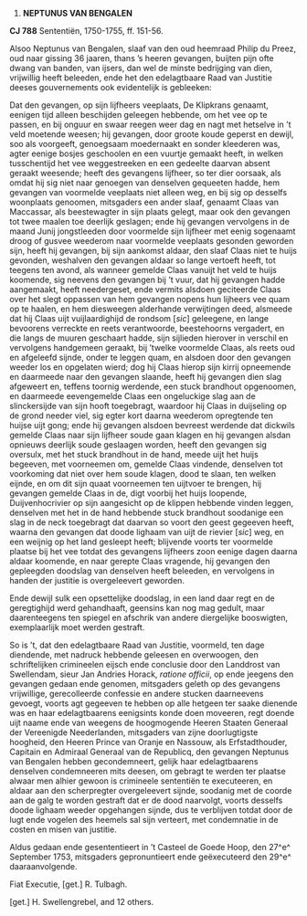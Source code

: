 1.  **NEPTUNUS VAN BENGALEN**

**CJ 788** Sententiën, 1750-1755, ff. 151-56.

Alsoo Neptunus van Bengalen, slaaf van den oud heemraad Philip du Preez,
oud naar gissing 36 jaaren, thans ’s heeren gevangen, buijten pijn ofte
dwang van banden, van ijsers, dan wel de minste bedrijging van dien,
vrijwillig heeft beleeden, ende het den edelagtbaare Raad van Justitie
deeses gouvernements ook evidentelijk is gebleeken:

Dat den gevangen, op sijn lijfheers veeplaats, De Klipkrans genaamt,
eenigen tijd alleen beschijden geleegen hebbende, om het vee op te
passen, en bij onguur en swaar reegen weer dag en nagt met hetselve in
’t veld moetende weesen; hij gevangen, door groote koude geperst en
dewijl, soo als voorgeeft, genoegsaam moedernaakt en sonder kleederen
was, agter eenige bosjes geschoolen en een vuurtje gemaakt heeft, in
welken tusschentijd het vee weggestreeken en een gedeelte daarvan absent
geraakt weesende; heeft des gevangens lijfheer, so ter dier oorsaak, als
omdat hij sig niet naar genoegen van denselven gequeeten hadde, hem
gevangen van voormelde veeplaats niet alleen weg, en bij sig op desselfs
woonplaats genoomen, mitsgaders een ander slaaf, genaamt Claas van
Maccassar, als beestewagter in sijn plaats gelegt, maar ook den gevangen
tot twee maalen toe deerlijk geslagen; ende hij gevangen vervolgens in
de maand Junij jongstleeden door voormelde sijn lijfheer met eenig
sogenaamt droog of gusvee weederom naar voormelde veeplaats gesonden
geworden sijn, heeft hij gevangen, bij sijn aankomst aldaar, den slaaf
Claas niet te huijs gevonden, weshalven den gevangen aldaar so lange
vertoeft heeft, tot teegens ten avond, als wanneer gemelde Claas vanuijt
het veld te huijs koomende, sig neevens den gevangen bij ’t vuur, dat
hij gevangen hadde aangemaakt, heeft needergeset, ende vermits alsdoen
geciteerde Claas over het slegt oppassen van hem gevangen nopens hun
lijheers vee quam op te haalen, en hem diesweegen alderhande
verwijtingen deed, alsmeede dat hij Claas uijt vuijlaardighijd de
rondsom \[*sic*\] geleegene, en lange bevoorens verreckte en reets
verantwoorde, beestehoorns vergadert, en die langs de muuren geschaart
hadde, sijn sijlieden hierover in verschil en vervolgens handgemeen
geraakt, bij ’twelke voormelde Claas, als reets oud en afgeleefd sijnde,
onder te leggen quam, en alsdoen door den gevangen weeder los en
opgelaten wierd; dog hij Claas hierop sijn kirrij opneemende en
daarmeede naar den gevangen slaande, heeft hij gevangen dien slag
afgeweert en, teffens toornig werdende, een stuck brandhout opgenoomen,
en daarmeede eevengemelde Claas een ongeluckige slag aan de
slinckersijde van sijn hooft toegebragt, waardoor hij Claas in
duijseling op de grond needer viel, sig egter kort daarna weederom
opregtende ten huijse uijt gong; ende hij gevangen alsdoen bevreest
werdende dat dickwils gemelde Claas naar sijn lijfheer soude gaan klagen
en hij gevangen alsdan opnieuws deerlijk soude geslaagen worden, heeft
den gevangen sig oversulx, met het stuck brandhout in de hand, meede
uijt het huijs begeeven, met voorneemen om, gemelde Claas vindende,
denselven tot voorkoming dat niet over hem soude klagen, dood te slaan,
ten welken eijnde, en om dit sijn quaat voorneemen ten uijtvoer te
brengen, hij gevangen gemelde Claas in de, digt voorbij het huijs
loopende, Duijvenhocrivier op sijn aangesicht op de klippen hebbende
vinden leggen, denselven met het in de hand hebbende stuck brandhout
soodanige een slag in de neck toegebragt dat daarvan so voort den geest
gegeeven heeft, waarna den gevangen dat doode lighaam van uijt de
rievier \[*sic*\] weg, en een weijnig op het land gesleept heeft;
blijvende voorts ter voormelde plaatse bij het vee totdat des gevangens
lijfheers zoon eenige dagen daarna aldaar koomende, en naar gerepte
Claas vragende, hij gevangen den gepleegden doodslag van denselven heeft
beleeden, en vervolgens in handen der justitie is overgeleevert
geworden.

Ende dewijl sulk een opsettelijke doodslag, in een land daar regt en de
geregtighijd werd gehandhaaft, geensins kan nog mag gedult, maar
daarenteegens ten spiegel en afschrik van andere diergelijke booswigten,
exemplaarlijk moet werden gestraft.

So is ’t, dat den edelagtbaare Raad van Justitie, voormeld, ten dage
diendende, met nadruck hebbende geleesen en overwoogen, den
schriftelijken crimineelen eijsch ende conclusie door den Landdrost van
Swellendam, sieur Jan Andries Horack, *ratione officii*, op ende jeegens
den gevangen gedaan ende genomen, mitsgaders geleth op des gevangens
vrijwillige, gerecolleerde confessie en andere stucken daarneevens
gevoegt, voorts agt gegeeven te hebben op alle hetgeen ter saake
dienende was en haar edelagtbaarens eenigsints konde doen moveeren, regt
doende uijt naame ende van weegens de hoogmogende Heeren Staaten
Generaal der Vereenigde Neederlanden, mitsgaders van zijne doorlugtigste
hoogheid, den Heeren Prince van Oranje en Nassouw, als Erfstadthouder,
Capitain en Admiraal Generaal van de Republicq, den gevangen Neptunus
van Bengalen hebben gecondemneert, gelijk haar edelagtbaarens denselven
condemneeren mits deesen, om gebragt te werden ter plaatse alwaar men
alhier gewoon is crimineele sententiën te executeeren, en aldaar aan den
scherpregter overgeleevert sijnde, soodanig met de coorde aan de galg te
worden gestraft dat er de dood naarvolgt, voorts desselfs doode lighaam
weeder opgehangen sijnde, dus te verblijven totdat door de lugt ende
vogelen des heemels sal sijn verteert, met condemnatie in de costen en
misen van justitie.

Aldus gedaan ende gesententieert in ’t Casteel de Goede Hoop, den 27^e^
September 1753, mitsgaders gepronuntieert ende geëxecuteerd den 29^e^
daaraanvolgende.

Fiat Executie, \[get.\] R. Tulbagh.

\[get.\] H. Swellengrebel, and 12 others.
